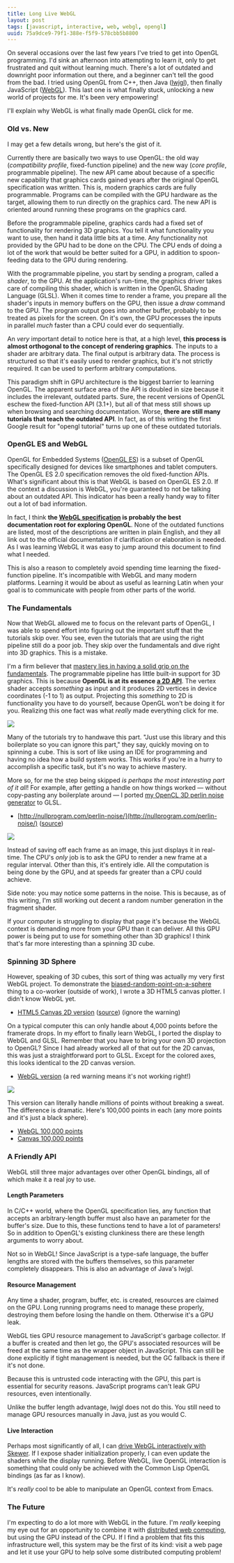 ```yaml
---
title: Long Live WebGL
layout: post
tags: [javascript, interactive, web, webgl, opengl]
uuid: 75a9dce9-79f1-388e-f5f9-578cbb5b8800
---
```


On several occasions over the last few years I've tried to get into
OpenGL programming. I'd sink an afternoon into attempting to learn it,
only to get frustrated and quit without learning much. There's a lot
of outdated and downright poor information out there, and a beginner
can't tell the good from the bad. I tried using OpenGL from C++, then
Java ([lwjgl][lwjgl]), then finally JavaScript ([WebGL][webgl]). This
last one is what finally stuck, unlocking a new world of projects for
me. It's been very empowering!

I'll explain why WebGL is what finally made OpenGL click for me.

### Old vs. New

I may get a few details wrong, but here's the gist of it.

Currently there are basically two ways to use OpenGL: the old way
(*compatibility profile*, fixed-function pipeline) and the new way
(*core profile*, programmable pipeline). The new API came about
because of a specific new capability that graphics cards gained years
after the original OpenGL specification was written. This is, modern
graphics cards are fully programmable. Programs can be compiled with
the GPU hardware as the target, allowing them to run directly on the
graphics card. The new API is oriented around running these programs
on the graphics card.

Before the programmable pipeline, graphics cards had a fixed set of
functionality for rendering 3D graphics. You tell it what
functionality you want to use, then hand it data little bits at a
time. Any functionality not provided by the GPU had to be done on the
CPU. The CPU ends of doing a lot of the work that would be better
suited for a GPU, in addition to spoon-feeding data to the GPU during
rendering.

With the programmable pipeline, you start by sending a program, called
a *shader*, to the GPU. At the application's run-time, the graphics
driver takes care of compiling this shader, which is written in the
OpenGL Shading Language (GLSL). When it comes time to render a frame,
you prepare all the shader's inputs in memory buffers on the GPU, then
issue a *draw* command to the GPU. The program output goes into
another buffer, probably to be treated as pixels for the screen. On
it's own, the GPU processes the inputs in parallel *much* faster than a
CPU could ever do sequentially.

An *very* important detail to notice here is that, at a high level,
**this process is almost orthogonal to the concept of rendering
graphics**. The inputs to a shader are arbitrary data. The final
output is arbitrary data. The process is structured so that it's
easily used to render graphics, but it's not strictly required. It can
be used to perform arbitrary computations.

This paradigm shift in GPU architecture is the biggest barrier to
learning OpenGL. The apparent surface area of the API is doubled in
size because it includes the irrelevant, outdated parts. Sure, the
recent versions of OpenGL eschew the fixed-function API (3.1+), but
all of that mess still shows up when browsing and searching
documentation. Worse, **there are still many tutorials that teach the
outdated API**. In fact, as of this writing the first Google result
for "opengl tutorial" turns up one of these outdated tutorials.

### OpenGL ES and WebGL

OpenGL for Embedded Systems ([OpenGL ES][es]) is a subset of OpenGL
specifically designed for devices like smartphones and tablet
computers. The OpenGL ES 2.0 specification removes the old
fixed-function APIs. What's significant about this is that WebGL is
based on OpenGL ES 2.0. If the context a discussion is WebGL, you're
guaranteed to not be talking about an outdated API. This indicator has
been a really handy way to filter out a lot of bad information.

In fact, I think **the [WebGL specification][spec] is probably the
best documentation root for exploring OpenGL**. None of the outdated
functions are listed, most of the descriptions are written in plain
English, and they all link out to the official documentation if
clarification or elaboration is needed. As I was learning WebGL it was
easy to jump around this document to find what I needed.

This is also a reason to completely avoid spending time learning the
fixed-function pipeline. It's incompatible with WebGL and many modern
platforms. Learning it would be about as useful as learning Latin when
your goal is to communicate with people from other parts of the world.

### The Fundamentals

Now that WebGL allowed me to focus on the relevant parts of OpenGL, I
was able to spend effort into figuring out the important stuff that
the tutorials skip over. You see, even the tutorials that are using
the right pipeline still do a poor job. They skip over the
fundamentals and dive right into 3D graphics. This is a mistake.

I'm a firm believer that
[mastery lies in having a solid grip on the fundamentals][fundamentals].
The programmable pipeline has little built-in support for 3D graphics.
This is because **OpenGL is at its essence [a 2D API][html5]**. The
vertex shader accepts *something* as input and it produces 2D vertices
in device coordinates (-1 to 1) as output. Projecting this *something*
to 2D is functionality you have to do yourself, because OpenGL won't
be doing it for you. Realizing this one fact was what *really* made
everything click for me.

![](/img/diagram/device-coordinates.png)

Many of the tutorials try to handwave this part. "Just use this
library and this boilerplate so you can ignore this part," they say,
quickly moving on to spinning a cube. This is sort of like using an
IDE for programming and having no idea how a build system works. This
works if you're in a hurry to accomplish a specific task, but it's no
way to achieve mastery.

More so, for me the step being skipped *is perhaps the most
interesting part of it all*! For example, after getting a handle on
how things worked — without copy-pasting any boilerplate around — I
ported [my OpenCL 3D perlin noise generator][opencl] to GLSL.

 * [http://nullprogram.com/perlin-noise/](http://nullprogram.com/perlin-noise/)
   ([source](https://github.com/skeeto/perlin-noise/tree/master/webgl))

![](/img/noise/octave-perlin2d.png)

Instead of saving off each frame as an image, this just displays it in
real-time. The CPU's *only* job is to ask the GPU to render a new
frame at a regular interval. Other than this, it's entirely idle. All
the computation is being done by the GPU, and at speeds far greater
than a CPU could achieve.

Side note: you may notice some patterns in the noise. This is because,
as of this writing, I'm still working out decent a random number
generation in the fragment shader.

If your computer is struggling to display that page it's because the
WebGL context is demanding more from your GPU than it can deliver. All
this GPU power is being put to use for something other than 3D
graphics! I think that's far more interesting than a spinning 3D cube.

### Spinning 3D Sphere

However, speaking of 3D cubes, this sort of thing was actually my very
first WebGL project. To demonstrate the
[biased-random-point-on-a-sphere][rng] thing to a co-worker (outside
of work), I wrote a 3D HTML5 canvas plotter. I didn't know WebGL yet.

 * [HTML5 Canvas 2D version](http://nullprogram.com/sphere-js/?webgl=false)
   ([source](https://github.com/skeeto/sphere-js)) (ignore the warning)

On a typical computer this can only handle about 4,000 points before
the framerate drops. In my effort to finally learn WebGL, I ported the
display to WebGL and GLSL. Remember that you have to bring your own 3D
projection to OpenGL? Since I had already worked all of that out for
the 2D canvas, this was just a straightforward port to GLSL. Except
for the colored axes, this looks identical to the 2D canvas version.

 * [WebGL version](http://nullprogram.com/sphere-js/)
   (a red warning means it's not working right!)

![](/img/screenshot/sphere-js.png)

This version can literally handle *millions* of points without
breaking a sweat. The difference is dramatic. Here's 100,000 points in
each (any more points and it's just a black sphere).

 * [WebGL 100,000 points](http://nullprogram.com/sphere-js/?n=100000)
 * [Canvas 100,000 points](http://nullprogram.com/sphere-js/?n=100000&webgl=false)

### A Friendly API

WebGL still three major advantages over other OpenGL bindings, all of
which make it a real joy to use.

#### Length Parameters

In C/C++ world, where the OpenGL specification lies, any function that
accepts an arbitrary-length buffer must also have an parameter for the
buffer's size. Due to this, these functions tend to have a lot of
parameters! So in addition to OpenGL's existing clunkiness there are
these length arguments to worry about.

Not so in WebGL! Since JavaScript is a type-safe language, the buffer
lengths are stored with the buffers themselves, so this parameter
completely disappears. This is also an advantage of Java's lwjgl.

#### Resource Management

Any time a shader, program, buffer, etc. is created, resources are
claimed on the GPU. Long running programs need to manage these
properly, destroying them before losing the handle on them. Otherwise
it's a GPU leak.

WebGL ties GPU resource management to JavaScript's garbage collector.
If a buffer is created and then let go, the GPU's associated resources
will be freed at the same time as the wrapper object in JavaScript.
This can still be done explicitly if tight management is needed, but
the GC fallback is there if it's not done.

Because this is untrusted code interacting with the GPU, this part is
essential for security reasons. JavaScript programs can't leak GPU
resources, even intentionally.

Unlike the buffer length advantage, lwjgl does not do this. You still
need to manage GPU resources manually in Java, just as you would C.

#### Live Interaction

Perhaps most significantly of all, I can
[drive WebGL interactively with Skewer][skewer]. If I expose shader
initialization properly, I can even update the shaders while the
display running. Before WebGL, live OpenGL interaction is something
that could only be achieved with the Common Lisp OpenGL bindings (as
far as I know).

It's *really* cool to be able to manipulate an OpenGL context from
Emacs.

### The Future

I'm expecting to do a lot more with WebGL in the future. I'm *really*
keeping my eye out for an opportunity to combine it with
[distributed web computing][distrib], but using the GPU instead of the
CPU. If I find a problem that fits this infrastructure well, this
system may be the first of its kind: visit a web page and let it use
your GPU to help solve some distributed computing problem!


[lwjgl]: http://www.lwjgl.org/
[spec]: http://www.khronos.org/registry/webgl/specs/1.0/
[es]: http://en.wikipedia.org/wiki/OpenGL_ES
[html5]: http://www.html5rocks.com/en/tutorials/webgl/webgl_fundamentals/
[webgl]: http://en.wikipedia.org/wiki/WebGL
[opencl]: /blog/2012/06/03/
[fundamentals]: http://www.skorks.com/2010/04/on-the-value-of-fundamentals-in-software-development/
[rng]: http://nullprogram.com/blog/2012/02/08/
[distrib]: /blog/2013/01/26/
[skewer]: https://github.com/skeeto/skewer-mode
